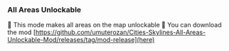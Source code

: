 ### All Areas Unlockable
📌 This mode makes all areas on the map unlockable
📌 You can download the mod [https://github.com/umuterozan/Cities-Skylines-All-Areas-Unlockable-Mod/releases/tag/mod-release](here)
